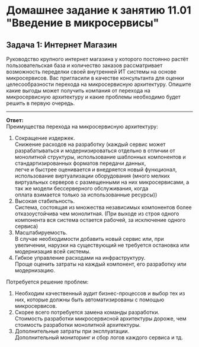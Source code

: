 # Домашнее задание к занятию 11.01 "Введение в микросервисы"

## Задача 1: Интернет Магазин

Руководство крупного интернет магазина у которого постоянно растёт пользовательская база и количество заказов рассматривает возможность переделки своей внутренней ИТ системы на основе микросервисов. Вас пригласили в качестве 
консультанта для оценки целесообразности перехода на микросервисную архитектуру.
Опишите какие выгоды может получить компания от перехода на микросервисную архитектуру и какие проблемы необходимо будет решить в первую очередь.

---

   **Ответ:**   
   Преимущества перехода на микросервисную архитектуру:   
   1. Сокращение издержек.   
      Снижение расходов на разработку (каждый сервис может разрабатываться и модернизироваться отдельно в отличии от монолитной структуры, использование шаблонных компонентов и стандартизированных форматов передачи данных,   
      легче и быстрее оценивается и внедряется новый функционал, использование виртуализации оборудования (много мелких виртуальных серверов с размещенными на них микросервисами,  а так же модели бессерверного обслуживания, когда     
      оплата взимается только за использованные ресурсы))   
   2. Высокая стабильность.   
      Система, состоящая из множества независимых компонентов более отказоустойчива чем монолитная. (При выходе из строя одного компонента вся система остается рабочей, за исключение одного сервиса)   
   3. Масштабируемость.   
      В случае необходимости добавить новый сервис или, при увеличении, нарузки  на существующий не требуется остановка или модернизация всей системы.   
   4. Гибкое управление расходами на инфраструктуру.   
      Проще оценить затраты на каждый компонент, его разработку или модернизацию.   
   
   Потребуется решение проблем:   
   1. Необходим качественный аудит бизнес-процессов и выбор тех из них, которые должны быть автоматизированы с помощью микросервисов.   
   2. Скорее всего потребуется замена команды разработки.   
      Стоимость разработки микросервисной архитектуры дороже, чем стоимость разработки монолитной архитектуры.   
   3. Дополнительные затраты при эксплуатации.   
      Дополнительный мониторинг и сбор логов каждого сервиса и тд.   
